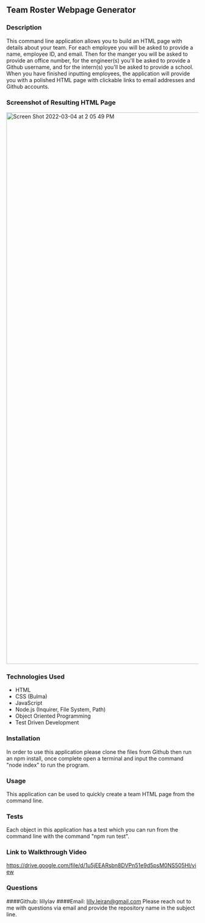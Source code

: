 ## Team Roster Webpage Generator

### Description
This command line application allows you to build an HTML page with details about your team. For each employee you will be asked to provide a name, employee ID, and email. Then for the manger you will be asked to provide an office number, for the engineer(s) you'll be asked to provide a Github username, and for the intern(s) you'll be asked to provide a school. When you have finished inputting employees, the application will provide you with a polished HTML page with clickable links to email addresses and Github accounts.

### Screenshot of Resulting HTML Page
<img width="1440" alt="Screen Shot 2022-03-04 at 2 05 49 PM" src="https://user-images.githubusercontent.com/93904532/156841499-e834b78e-4ec6-4888-8cd8-1cf4cbc2d04c.png">

### Technologies Used
- HTML
- CSS (Bulma)
- JavaScript
- Node.js (Inquirer, File System, Path)
- Object Oriented Programming
- Test Driven Development

### Installation
In order to use this application please clone the files from Github then run an npm install, once complete open a terminal and input the command "node index" to run the program.

### Usage
This application can be used to quickly create a team HTML page from the command line.

### Tests
Each object in this application has a test which you can run from the command line with the command "npm run test".

### Link to Walkthrough Video
https://drive.google.com/file/d/1u5jEEARsbn8DVPn51e9d5psM0NS505Hl/view

### Questions
####Github: lillylav
####Email: lilly.leiran@gmail.com
Please reach out to me with questions via email and provide the repository name in the subject line.
